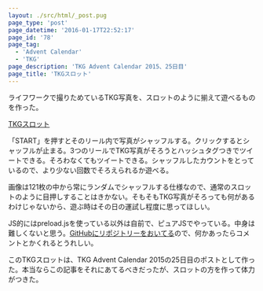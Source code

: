 ```yaml
---
layout: ./src/html/_post.pug
page_type: 'post'
page_datetime: '2016-01-17T22:52:17'
page_id: '78'
page_tag:
  - 'Advent Calendar'
  - 'TKG'
page_description: 'TKG Advent Calendar 2015、25日目'
page_title: 'TKGスロット'
---
```

ライフワークで撮りためているTKG写真を、スロットのように揃えて遊べるものを作った。

[TKGスロット](http://lab.dskd.jp/tkg-slot/)

「START」を押すとそのリール内で写真がシャッフルする。クリックするとシャッフルが止まる。3つのリールでTKG写真がそろうとハッシュタグつきでツイートできる。そろわなくてもツイートできる。シャッフルしたカウントをとっているので、より少ない回数でそろえられるか遊べる。

画像は121枚の中から常にランダムでシャッフルする仕様なので、通常のスロットのように目押しすることはきかない。そもそもTKG写真がそろっても何があるわけじゃないから、遊ぶ時はその日の運試し程度に思ってほしい。

JS的にはpreload.jsを使っている以外は自前で、ピュアJSでやっている。中身は難しくないと思う。[GitHubにリポジトリーをおいてる](https://github.com/oti/tkg-slot)ので、何かあったらコメントとかくれるとうれしい。

このTKGスロットは、TKG Advent Calendar 2015の25日目のポストとして作った。本当ならこの記事をそれにあてるべきだったが、スロットの方を作って体力がつきた。
